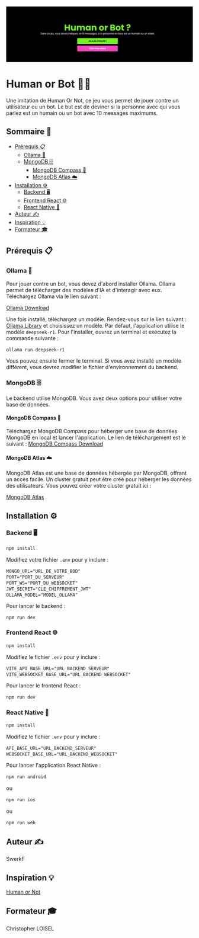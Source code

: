 ![Header Image](assets/header.png)

# Human or Bot 🤖👤

Une imitation de Human Or Not, ce jeu vous permet de jouer contre un utilisateur ou un bot. Le but est de deviner si la personne avec qui vous parlez est un humain ou un bot avec 10 messages maximums.

## Sommaire 📑

- [Prérequis 📋](#prérequis-)
  - [Ollama 🧠](#ollama-)
  - [MongoDB 🗄️](#mongodb-)
    - [MongoDB Compass 🧭](#mongodb-compass-)
    - [MongoDB Atlas ☁️](#mongodb-atlas-)
- [Installation ⚙️](#installation-)
  - [Backend 🖥️](#backend-)
  - [Frontend React 🌐](#frontend-react-)
  - [React Native 📱](#react-native-)
- [Auteur ✍️](#auteur-)
- [Inspiration 💡](#inspiration-)
- [Formateur 🎓](#formateur-)

## Prérequis 📋

### Ollama 🧠

Pour jouer contre un bot, vous devez d'abord installer Ollama. Ollama permet de télécharger des modèles d'IA et d'interagir avec eux. Téléchargez Ollama via le lien suivant :

[Ollama Download](https://ollama.com/download)

Une fois installé, téléchargez un modèle. Rendez-vous sur le lien suivant : [Ollama Library](https://ollama.com/library) et choisissez un modèle. Par défaut, l'application utilise le modèle `deepseek-r1`. Pour l'installer, ouvrez un terminal et exécutez la commande suivante :

```sh
ollama run deepseek-r1
```

Vous pouvez ensuite fermer le terminal. Si vous avez installé un modèle différent, vous devrez modifier le fichier d'environnement du backend.

### MongoDB 🗄️

Le backend utilise MongoDB. Vous avez deux options pour utiliser votre base de données.

#### MongoDB Compass 🧭

Téléchargez MongoDB Compass pour héberger une base de données MongoDB en local et lancer l'application. Le lien de téléchargement est le suivant :
[MongoDB Compass Download](https://www.mongodb.com/products/tools/compass)

#### MongoDB Atlas ☁️

MongoDB Atlas est une base de données hébergée par MongoDB, offrant un accès facile. Un cluster gratuit peut être créé pour héberger les données des utilisateurs. Vous pouvez créer votre cluster gratuit ici :

[MongoDB Atlas](https://www.mongodb.com/fr-fr/products/platform/atlas-database)

## Installation ⚙️

### Backend 🖥️

```sh
npm install
```

Modifiez votre fichier `.env` pour y inclure :

```
MONGO_URL="URL_DE_VOTRE_BDD"
PORT="PORT_DU_SERVEUR"
PORT_WS="PORT_DU_WEBSOCKET"
JWT_SECRET="CLE_CHIFFREMENT_JWT"
OLLAMA_MODEL="MODEL_OLLAMA"
```

Pour lancer le backend :

```sh
npm run dev
```

### Frontend React 🌐

```sh
npm install
```

Modifiez le fichier `.env` pour y inclure :

```
VITE_API_BASE_URL="URL_BACKEND_SERVEUR"
VITE_WEBSOCKET_BASE_URL="URL_BACKEND_WEBSOCKET"
```

Pour lancer le frontend React :

```sh
npm run dev
```

### React Native 📱

```sh
npm install
```

Modifiez le fichier `.env` pour y inclure :

```
API_BASE_URL="URL_BACKEND_SERVEUR"
WEBSOCKET_BASE_URL="URL_BACKEND_WEBSOCKET"
```

Pour lancer l'application React Native :

```sh
npm run android
```

ou

```sh
npm run ios
```

ou

```sh
npm run web
```

## Auteur ✍️

SwerkF

## Inspiration 💡

[Human or Not](https://humanornot.ai/)

## Formateur 🎓

Christopher LOISEL
